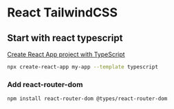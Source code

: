 # React TailwindCSS

## Start with react typescript

[Create React App project with TypeScript](https://create-react-app.dev/docs/adding-typescript/)

```bash
npx create-react-app my-app --template typescript
```

### Add react-router-dom

```bash
npm install react-router-dom @types/react-router-dom
```
